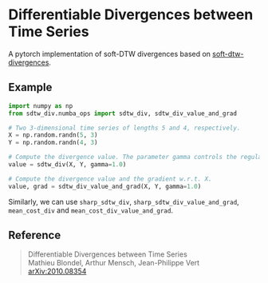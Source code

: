 Differentiable Divergences between Time Series
==============================================

A pytorch implementation of soft-DTW divergences based on [soft-dtw-divergences](https://github.com/google-research/soft-dtw-divergences).

Example
-------

```python
import numpy as np
from sdtw_div.numba_ops import sdtw_div, sdtw_div_value_and_grad

# Two 3-dimensional time series of lengths 5 and 4, respectively.
X = np.random.randn(5, 3)
Y = np.random.randn(4, 3)

# Compute the divergence value. The parameter gamma controls the regularization strength. 
value = sdtw_div(X, Y, gamma=1.0)

# Compute the divergence value and the gradient w.r.t. X.
value, grad = sdtw_div_value_and_grad(X, Y, gamma=1.0)
```
Similarly, we can use `sharp_sdtw_div`, `sharp_sdtw_div_value_and_grad`,
`mean_cost_div` and `mean_cost_div_value_and_grad`.

Reference
----------

> Differentiable Divergences between Time Series <br/>
> Mathieu Blondel, Arthur Mensch, Jean-Philippe Vert <br/>
> [arXiv:2010.08354](https://arxiv.org/abs/2010.08354)